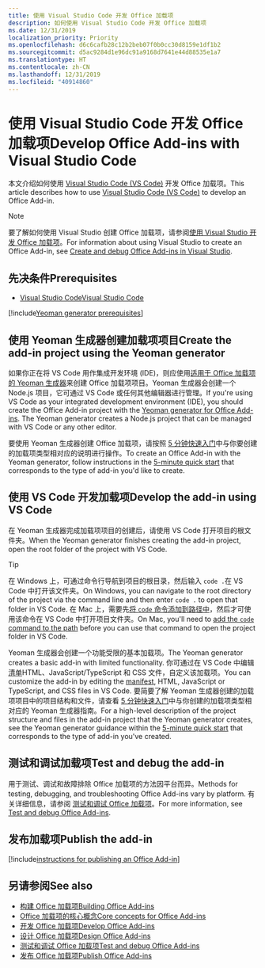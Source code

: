 ```yaml
---
title: 使用 Visual Studio Code 开发 Office 加载项
description: 如何使用 Visual Studio Code 开发 Office 加载项
ms.date: 12/31/2019
localization_priority: Priority
ms.openlocfilehash: d6c6cafb28c12b2beb07f0b0cc30d8159e1df1b2
ms.sourcegitcommit: d5ac9284d1e96dc91a9168d7641e44d88535e1a7
ms.translationtype: HT
ms.contentlocale: zh-CN
ms.lasthandoff: 12/31/2019
ms.locfileid: "40914860"
---
```

# <a name="develop-office-add-ins-with-visual-studio-code"></a><span data-ttu-id="3d3b0-103">使用 Visual Studio Code 开发 Office 加载项</span><span class="sxs-lookup"><span data-stu-id="3d3b0-103">Develop Office Add-ins with Visual Studio Code</span></span>

<span data-ttu-id="3d3b0-104">本文介绍如何使用 [Visual Studio Code (VS Code)](https://code.visualstudio.com) 开发 Office 加载项。</span><span class="sxs-lookup"><span data-stu-id="3d3b0-104">This article describes how to use [Visual Studio Code (VS Code)](https://code.visualstudio.com) to develop an Office Add-in.</span></span>

> [!NOTE]
> <span data-ttu-id="3d3b0-105">要了解如何使用 Visual Studio 创建 Office 加载项，请参阅[使用 Visual Studio 开发 Office 加载项](develop-add-ins-visual-studio.md)。</span><span class="sxs-lookup"><span data-stu-id="3d3b0-105">For information about using Visual Studio to create an Office Add-in, see [Create and debug Office Add-ins in Visual Studio](develop-add-ins-visual-studio.md).</span></span>

## <a name="prerequisites"></a><span data-ttu-id="3d3b0-106">先决条件</span><span class="sxs-lookup"><span data-stu-id="3d3b0-106">Prerequisites</span></span>

- [<span data-ttu-id="3d3b0-107">Visual Studio Code</span><span class="sxs-lookup"><span data-stu-id="3d3b0-107">Visual Studio Code</span></span>](https://code.visualstudio.com/)

[!include[Yeoman generator prerequisites](../includes/quickstart-yo-prerequisites.md)]

## <a name="create-the-add-in-project-using-the-yeoman-generator"></a><span data-ttu-id="3d3b0-108">使用 Yeoman 生成器创建加载项项目</span><span class="sxs-lookup"><span data-stu-id="3d3b0-108">Create the add-in project using the Yeoman generator</span></span>

<span data-ttu-id="3d3b0-109">如果你正在将 VS Code 用作集成开发环境 (IDE)，则应使用[适用于 Office 加载项的 Yeoman 生成器](https://github.com/OfficeDev/generator-office)来创建 Office 加载项项目。Yeoman 生成器会创建一个 Node.js 项目，它可通过 VS Code 或任何其他编辑器进行管理。</span><span class="sxs-lookup"><span data-stu-id="3d3b0-109">If you're using VS Code as your integrated development environment (IDE), you should create the Office Add-in project with the [Yeoman generator for Office Add-ins](https://github.com/OfficeDev/generator-office). The Yeoman generator creates a Node.js project that can be managed with VS Code or any other editor.</span></span> 

<span data-ttu-id="3d3b0-110">要使用 Yeoman 生成器创建 Office 加载项，请按照 [5 分钟快速入门](../index.md)中与你要创建的加载项类型相对应的说明进行操作。</span><span class="sxs-lookup"><span data-stu-id="3d3b0-110">To create an Office Add-in with the Yeoman generator, follow instructions in the [5-minute quick start](../index.md) that corresponds to the type of add-in you'd like to create.</span></span>

## <a name="develop-the-add-in-using-vs-code"></a><span data-ttu-id="3d3b0-111">使用 VS Code 开发加载项</span><span class="sxs-lookup"><span data-stu-id="3d3b0-111">Develop the add-in using VS Code</span></span>

<span data-ttu-id="3d3b0-112">在 Yeoman 生成器完成加载项项目的创建后，请使用 VS Code 打开项目的根文件夹。</span><span class="sxs-lookup"><span data-stu-id="3d3b0-112">When the Yeoman generator finishes creating the add-in project, open the root folder of the project with VS Code.</span></span> 

> [!TIP]
> <span data-ttu-id="3d3b0-113">在 Windows 上，可通过命令行导航到项目的根目录，然后输入 `code .`在 VS Code 中打开该文件夹。</span><span class="sxs-lookup"><span data-stu-id="3d3b0-113">On Windows, you can navigate to the root directory of the project via the command line and then enter `code .` to open that folder in VS Code.</span></span> <span data-ttu-id="3d3b0-114">在 Mac 上，需要先[将 `code` 命令添加到路径中](https://code.visualstudio.com/docs/setup/mac#_launching-from-the-command-line)，然后才可使用该命令在 VS Code 中打开项目文件夹。</span><span class="sxs-lookup"><span data-stu-id="3d3b0-114">On Mac, you'll need to [add the `code` command to the path](https://code.visualstudio.com/docs/setup/mac#_launching-from-the-command-line) before you can use that command to open the project folder in VS Code.</span></span>

<span data-ttu-id="3d3b0-115">Yeoman 生成器会创建一个功能受限的基本加载项。</span><span class="sxs-lookup"><span data-stu-id="3d3b0-115">The Yeoman generator creates a basic add-in with limited functionality.</span></span> <span data-ttu-id="3d3b0-116">你可通过在 VS Code 中编辑[清单](add-in-manifests.md)HTML、JavaScript/TypeScript 和 CSS 文件，自定义该加载项。</span><span class="sxs-lookup"><span data-stu-id="3d3b0-116">You can customize the add-in by editing the [manifest](add-in-manifests.md), HTML, JavaScript or TypeScript, and CSS files in VS Code.</span></span> <span data-ttu-id="3d3b0-117">要简要了解 Yeoman 生成器创建的加载项项目中的项目结构和文件，请查看 [5 分钟快速入门](../index.md)中与你创建的加载项类型相对应的 Yeoman 生成器指南。</span><span class="sxs-lookup"><span data-stu-id="3d3b0-117">For a high-level description of the project structure and files in the add-in project that the Yeoman generator creates, see the Yeoman generator guidance within the [5-minute quick start](../index.md) that corresponds to the type of add-in you've created.</span></span>

## <a name="test-and-debug-the-add-in"></a><span data-ttu-id="3d3b0-118">测试和调试加载项</span><span class="sxs-lookup"><span data-stu-id="3d3b0-118">Test and debug the add-in</span></span>

<span data-ttu-id="3d3b0-119">用于测试、调试和故障排除 Office 加载项的方法因平台而异。</span><span class="sxs-lookup"><span data-stu-id="3d3b0-119">Methods for testing, debugging, and troubleshooting Office Add-ins vary by platform.</span></span> <span data-ttu-id="3d3b0-120">有关详细信息，请参阅 [测试和调试 Office 加载项](../testing/test-debug-office-add-ins.md)。</span><span class="sxs-lookup"><span data-stu-id="3d3b0-120">For more information, see [Test and debug Office Add-ins](../testing/test-debug-office-add-ins.md).</span></span>

## <a name="publish-the-add-in"></a><span data-ttu-id="3d3b0-121">发布加载项</span><span class="sxs-lookup"><span data-stu-id="3d3b0-121">Publish the add-in</span></span>

[!include[instructions for publishing an Office Add-in](../includes/publish-add-in.md)]

## <a name="see-also"></a><span data-ttu-id="3d3b0-122">另请参阅</span><span class="sxs-lookup"><span data-stu-id="3d3b0-122">See also</span></span>

- [<span data-ttu-id="3d3b0-123">构建 Office 加载项</span><span class="sxs-lookup"><span data-stu-id="3d3b0-123">Building Office Add-ins</span></span>](../overview/office-add-ins-fundamentals.md)
- [<span data-ttu-id="3d3b0-124">Office 加载项的核心概念</span><span class="sxs-lookup"><span data-stu-id="3d3b0-124">Core concepts for Office Add-ins</span></span>](../overview/core-concepts-office-add-ins.md)
- [<span data-ttu-id="3d3b0-125">开发 Office 加载项</span><span class="sxs-lookup"><span data-stu-id="3d3b0-125">Develop Office Add-ins</span></span>](../develop/develop-overview.md)
- [<span data-ttu-id="3d3b0-126">设计 Office 加载项</span><span class="sxs-lookup"><span data-stu-id="3d3b0-126">Design Office Add-ins</span></span>](../design/add-in-design.md)
- [<span data-ttu-id="3d3b0-127">测试和调试 Office 加载项</span><span class="sxs-lookup"><span data-stu-id="3d3b0-127">Test and debug Office Add-ins</span></span>](../testing/test-debug-office-add-ins.md)
- [<span data-ttu-id="3d3b0-128">发布 Office 加载项</span><span class="sxs-lookup"><span data-stu-id="3d3b0-128">Publish Office Add-ins</span></span>](../publish/publish.md)